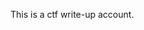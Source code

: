 This is a ctf write-up account.

<!---
r34ch/r34ch is a ✨ special ✨ repository because its `README.md` (this file) appears on your GitHub profile.
You can click the Preview link to take a look at your changes.
--->
